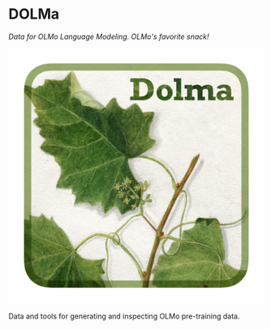 # DOLMa

*Data for OLMo Language Modeling. OLMo's favorite snack!*

![DOLMa Logo](/res/logo.png)


Data and tools for generating and inspecting OLMo pre-training data.
